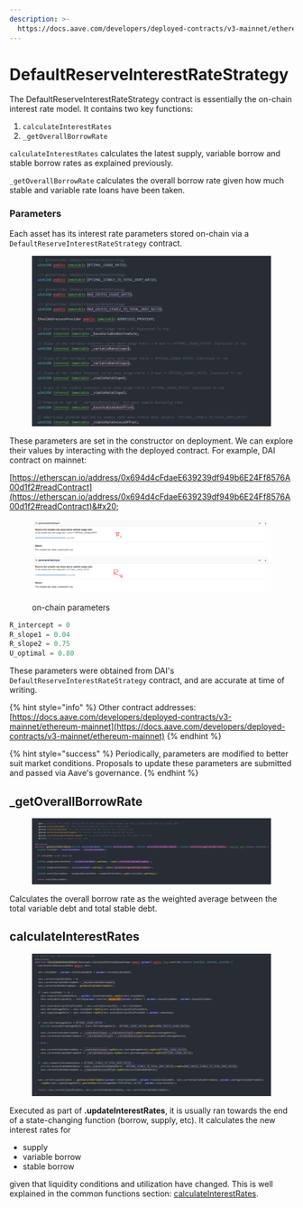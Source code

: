 ```yaml
---
description: >-
  https://docs.aave.com/developers/deployed-contracts/v3-mainnet/ethereum-mainnet
---
```


# DefaultReserveInterestRateStrategy

The DefaultReserveInterestRateStrategy contract is essentially the on-chain interest rate model. It contains two key functions:

1. `calculateInterestRates`
2. `_getOverallBorrowRate`

`calculateInterestRates` calculates the latest supply, variable borrow and stable borrow rates as explained previously.

`_getOverallBorrowRate` calculates the overall borrow rate given how much stable and variable rate loans have been taken.

### Parameters

Each asset has its interest rate parameters stored on-chain via a `DefaultReserveInterestRateStrategy` contract.&#x20;

<figure><img src="../.gitbook/assets/image (3).png" alt=""><figcaption></figcaption></figure>

These parameters are set in the constructor on deployment. We can explore their values by interacting with the deployed contract. For example, DAI contract on mainnet:&#x20;

[https://etherscan.io/address/0x694d4cFdaeE639239df949b6E24Ff8576A00d1f2#readContract](https://etherscan.io/address/0x694d4cFdaeE639239df949b6E24Ff8576A00d1f2#readContract)&#x20;

<figure><img src="../.gitbook/assets/image (1) (2) (1).png" alt=""><figcaption><p>on-chain parameters</p></figcaption></figure>

```python
R_intercept = 0
R_slope1 = 0.04
R_slope2 = 0.75
U_optimal = 0.80
```

These parameters were obtained from DAI's `DefaultReserveInterestRateStrategy` contract, and are accurate at time of writing.&#x20;

{% hint style="info" %}
Other contract addresses: [https://docs.aave.com/developers/deployed-contracts/v3-mainnet/ethereum-mainnet](https://docs.aave.com/developers/deployed-contracts/v3-mainnet/ethereum-mainnet)
{% endhint %}

{% hint style="success" %}
Periodically, parameters are modified to better suit market conditions. Proposals to update these parameters are submitted and passed via Aave's governance.
{% endhint %}

## \_getOverallBorrowRate

<figure><img src="../.gitbook/assets/image (1) (1).png" alt=""><figcaption></figcaption></figure>

Calculates the overall borrow rate as the weighted average between the total variable debt and total stable debt.

## calculateInterestRates

<figure><img src="../.gitbook/assets/image (2) (1).png" alt=""><figcaption></figcaption></figure>

Executed as part of **.updateInterestRates**, it is usually ran towards the end of a state-changing function (borrow, supply, etc). It calculates the new interest rates for

* supply
* variable borrow
* stable borrow

given that liquidity conditions and utilization have changed. This is well explained in the common functions section: [calculateInterestRates](../functions/common-functions/.updateinterestrates.md#.calculateinterestrates).

